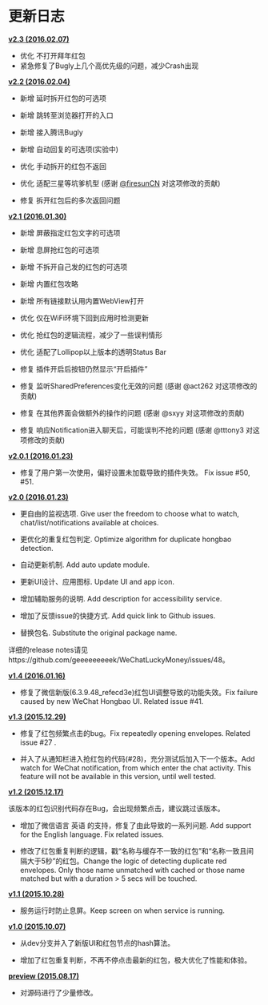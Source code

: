 # 更新日志

**[v2.3 (2016.02.07)](https://github.com/geeeeeeeeek/WeChatLuckyMoney/releases/tag/v2.3)**

- 优化 不打开拜年红包
- 紧急修复了Bugly上几个高优先级的问题，减少Crash出现



**[v2.2 (2016.02.04)](https://github.com/geeeeeeeeek/WeChatLuckyMoney/releases/tag/v2.2)**

- 新增 延时拆开红包的可选项


- 新增 跳转至浏览器打开的入口
- 新增 接入腾讯Bugly
- 新增 自动回复的可选项(实验中)


- 优化 手动拆开的红包不返回


- 优化 适配三星等坑爹机型 (感谢 [@firesunCN](https://github.com/firesunCN) 对这项修改的贡献)


- 修复 拆开红包后的多次返回问题



**[v2.1 (2016.01.30)](https://github.com/geeeeeeeeek/WeChatLuckyMoney/releases/tag/v2.1.1)**

- 新增 屏蔽指定红包文字的可选项


- 新增 息屏抢红包的可选项


- 新增 不拆开自己发的红包的可选项


- 新增 内置红包攻略


- 新增 所有链接默认用内置WebView打开
- 优化 仅在WiFi环境下回到应用时检测更新
- 优化 抢红包的逻辑流程，减少了一些误判情形
- 优化 适配了Lollipop以上版本的透明Status Bar
- 修复 插件开启后按钮仍然显示“开启插件”
- 修复 监听SharedPreferences变化无效的问题 (感谢 @act262 对这项修改的贡献)
- 修复 在其他界面会做额外的操作的问题 (感谢 @sxyy 对这项修改的贡献)
- 修复 响应Notification进入聊天后，可能误判不抢的问题 (感谢 @tttony3 对这项修改的贡献)



**[v2.0.1 (2016.01.23)](https://github.com/geeeeeeeeek/WeChatLuckyMoney/releases/tag/v2.0.1)**

- 修复了用户第一次使用，偏好设置未加载导致的插件失效。 Fix issue #50, #51.



**[v2.0 (2016.01.23)](https://github.com/geeeeeeeeek/WeChatLuckyMoney/releases/tag/v2.0)** 

- 更自由的监视选项. Give user the freedom to choose what to watch, chat/list/notifications available at choices.


- 更优化的重复红包判定. Optimize algorithm for duplicate hongbao detection.


- 自动更新机制. Add auto update module.


- 更新UI设计、应用图标. Update UI and app icon.


- 增加辅助服务的说明. Add description for accessibility service.


- 增加了反馈issue的快捷方式. Add quick link to Github issues.


- 替换包名. Substitute the original package name.

详细的release notes请见https://github.com/geeeeeeeeek/WeChatLuckyMoney/issues/48。



**[v1.4 (2016.01.16)](https://github.com/geeeeeeeeek/WeChatLuckyMoney/releases/tag/v1.4)** 

- 修复了微信新版(6.3.9.48_refecd3e)红包UI调整导致的功能失效。Fix failure caused by new WeChat Hongbao UI. Related issue #41.



**[v1.3 (2015.12.29)](https://github.com/geeeeeeeeek/WeChatLuckyMoney/releases/tag/v1.3)** 

- 修复了红包频繁点击的bug。Fix repeatedly opening envelopes. Related issue #27 .


- 并入了从通知栏进入抢红包的代码(#28)，充分测试后加入下一个版本。Add watch for WeChat notification, from which enter the chat activity. This feature will not be available in this version, until well tested.



**[v1.2 (2015.12.17)](https://github.com/geeeeeeeeek/WeChatLuckyMoney/releases/tag/v1.2)** 

该版本的红包识别代码存在Bug，会出现频繁点击，建议跳过该版本。

- 增加了微信语言 英语 的支持，修复了由此导致的一系列问题. Add support for the English language. Fix related issues.


- 修改了红包重复判断的逻辑，戳“名称与缓存不一致的红包”和“名称一致且间隔大于5秒”的红包。Change the logic of detecting duplicate red envelopes. Only those name unmatched with cached or those name matched but with a duration > 5 secs will be touched.



**[v1.1 (2015.10.28)](https://github.com/geeeeeeeeek/WeChatLuckyMoney/releases/tag/v1.1)**

- 服务运行时防止息屏。Keep screen on when service is running.



**[v1.0 (2015.10.07)](https://github.com/geeeeeeeeek/WeChatLuckyMoney/releases/tag/v1.0)**

- 从dev分支并入了新版UI和红包节点的hash算法。


- 增加了红包重复判断，不再不停点击最新的红包，极大优化了性能和体验。



**[preview (2015.08.17)](https://github.com/geeeeeeeeek/WeChatLuckyMoney/releases/tag/v1-beta1)**

- 对源码进行了少量修改。